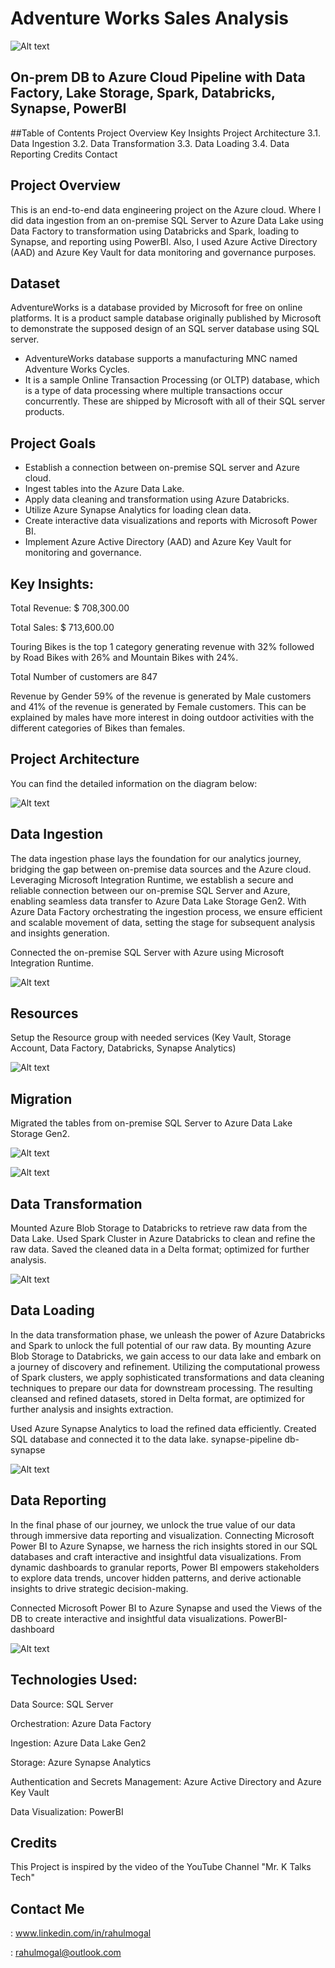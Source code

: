 # Adventure Works Sales Analysis

![Alt text](https://github.com/rahulbmogal/Data-Engineering-projects/blob/main/Adventure%20Works%20End%20to%20End%20data%20Engineering%20Project/Adventure%20Works%20Sales%20Analysis.png?raw=true)



## On-prem DB to Azure Cloud Pipeline with Data Factory, Lake Storage, Spark, Databricks, Synapse, PowerBI

##Table of Contents
Project Overview
Key Insights
Project Architecture
3.1. Data Ingestion
3.2. Data Transformation
3.3. Data Loading
3.4. Data Reporting
Credits
Contact

## Project Overview

This is an end-to-end data engineering project on the Azure cloud. Where I did data ingestion from an on-premise SQL Server to Azure Data Lake using Data Factory to transformation using Databricks and Spark, loading to Synapse, and reporting using PowerBI. Also, I used Azure Active Directory (AAD) and Azure Key Vault for data monitoring and governance purposes.

## Dataset
AdventureWorks is a database provided by Microsoft for free on online platforms. It is a product sample database originally published by Microsoft to demonstrate the supposed design of an SQL server database using SQL server.
- AdventureWorks database supports a manufacturing MNC named Adventure Works Cycles.
- It is a sample Online Transaction Processing (or OLTP) database, which is a type of data processing where multiple transactions occur concurrently. These are shipped by Microsoft with all of their SQL server products.

## Project Goals
- Establish a connection between on-premise SQL server and Azure cloud.
- Ingest tables into the Azure Data Lake.
- Apply data cleaning and transformation using Azure Databricks.
- Utilize Azure Synapse Analytics for loading clean data.
- Create interactive data visualizations and reports with Microsoft Power BI.
- Implement Azure Active Directory (AAD) and Azure Key Vault for monitoring and governance.

## Key Insights:

   Total Revenue: $ 708,300.00
   
   Total Sales: $ 713,600.00
   
   Touring Bikes is the top 1 category generating revenue with 32% followed by Road Bikes with 26% and Mountain Bikes with 24%.
   
   Total Number of customers are 847
   
   Revenue by Gender
    59% of the revenue is generated by Male customers and 41% of the revenue is generated by Female customers.
    This can be explained by males have more interest in doing outdoor activities with the different categories of 
    Bikes than females.

## Project Architecture
You can find the detailed information on the diagram below:

![Alt text](https://github.com/rahulbmogal/Data-Engineering-projects/blob/main/Adventure%20Works%20End%20to%20End%20data%20Engineering%20Project/Project%20pverview.png?raw=true)

## Data Ingestion
The data ingestion phase lays the foundation for our analytics journey, bridging the gap between on-premise data sources and the Azure cloud. Leveraging Microsoft Integration Runtime, we establish a secure and reliable connection between our on-premise SQL Server and Azure, enabling seamless data transfer to Azure Data Lake Storage Gen2. With Azure Data Factory orchestrating the ingestion process, we ensure efficient and scalable movement of data, setting the stage for subsequent analysis and insights generation.

Connected the on-premise SQL Server with Azure using Microsoft Integration Runtime.

![Alt text](https://github.com/rahulbmogal/Data-Engineering-projects/blob/main/Adventure%20Works%20End%20to%20End%20data%20Engineering%20Project/Screenshot%202024-04-27%20171932.png?raw=true)

## Resources
Setup the Resource group with needed services (Key Vault, Storage Account, Data Factory, Databricks, Synapse Analytics)

![Alt text](https://github.com/rahulbmogal/Data-Engineering-projects/blob/main/Adventure%20Works%20End%20to%20End%20data%20Engineering%20Project/Resouces-for-dataengineering-project.png?raw=true)



## Migration
Migrated the tables from on-premise SQL Server to Azure Data Lake Storage Gen2.

![Alt text](https://github.com/rahulbmogal/Data-Engineering-projects/blob/main/Adventure%20Works%20End%20to%20End%20data%20Engineering%20Project/Copy%20all%20Tables.png?raw=true)

![Alt text](https://github.com/rahulbmogal/Data-Engineering-projects/blob/main/Adventure%20Works%20End%20to%20End%20data%20Engineering%20Project/end%20to%20end%20pipeline%20run.png?raw=true)






## Data Transformation
Mounted Azure Blob Storage to Databricks to retrieve raw data from the Data Lake.
Used Spark Cluster in Azure Databricks to clean and refine the raw data.
Saved the cleaned data in a Delta format; optimized for further analysis.

![Alt text](https://github.com/rahulbmogal/Data-Engineering-projects/blob/main/Adventure%20Works%20End%20to%20End%20data%20Engineering%20Project/data%20Transformation.png?raw=true)


## Data Loading
In the data transformation phase, we unleash the power of Azure Databricks and Spark to unlock the full potential of our raw data. By mounting Azure Blob Storage to Databricks, we gain access to our data lake and embark on a journey of discovery and refinement. Utilizing the computational prowess of Spark clusters, we apply sophisticated transformations and data cleaning techniques to prepare our data for downstream processing. The resulting cleansed and refined datasets, stored in Delta format, are optimized for further analysis and insights extraction.

Used Azure Synapse Analytics to load the refined data efficiently.
Created SQL database and connected it to the data lake.
synapse-pipeline db-synapse

![Alt text](https://github.com/rahulbmogal/Data-Engineering-projects/blob/main/Adventure%20Works%20End%20to%20End%20data%20Engineering%20Project/Data%20Loading.png?raw=true)

## Data Reporting
In the final phase of our journey, we unlock the true value of our data through immersive data reporting and visualization. Connecting Microsoft Power BI to Azure Synapse, we harness the rich insights stored in our SQL databases and craft interactive and insightful data visualizations. From dynamic dashboards to granular reports, Power BI empowers stakeholders to explore data trends, uncover hidden patterns, and derive actionable insights to drive strategic decision-making.

Connected Microsoft Power BI to Azure Synapse and used the Views of the DB to create interactive and insightful data visualizations.
PowerBI-dashboard

![Alt text](https://github.com/rahulbmogal/Data-Engineering-projects/blob/main/Adventure%20Works%20End%20to%20End%20data%20Engineering%20Project/Adventure%20Works%20Sales%20Analysis.png?raw=true)


## Technologies Used:

   Data Source: SQL Server
   
   Orchestration: Azure Data Factory
   
   Ingestion: Azure Data Lake Gen2
   
   Storage: Azure Synapse Analytics
   
   Authentication and Secrets Management: Azure Active Directory and Azure Key Vault
   
   Data Visualization: PowerBI

## Credits

This Project is inspired by the video of the YouTube Channel "Mr. K Talks Tech"

## Contact Me

: www.linkedin.com/in/rahulmogal

: rahulmogal@outlook.com 
